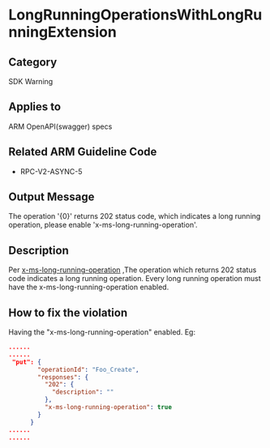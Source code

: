 # LongRunningOperationsWithLongRunningExtension

## Category

SDK Warning

## Applies to

ARM OpenAPI(swagger) specs

## Related ARM Guideline Code

- RPC-V2-ASYNC-5

## Output Message

The operation '{0}' returns 202 status code, which indicates a long running operation, please enable 'x-ms-long-running-operation'.

## Description

Per [x-ms-long-running-operation](https://github.com/Azure/autorest/tree/main/docs/extensions.md#x-ms-long-running-operation) ,The operation which returns 202 status code indicates a long running operation. Every long running operation must have the x-ms-long-running-operation enabled.

## How to fix the violation

Having the "x-ms-long-running-operation" enabled.
Eg:

```json
......
......
 "put": {
        "operationId": "Foo_Create",
        "responses": {
          "202": {
            "description": ""
          },
          "x-ms-long-running-operation": true
        }
      }
......
......
```
